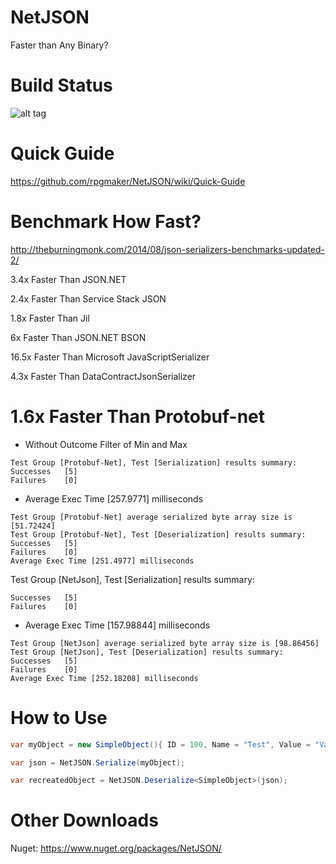 NetJSON
=======

Faster than Any Binary?

Build Status
============

![alt tag](https://ci.appveyor.com/api/projects/status/github/rpgmaker/netjson?svg=true)

Quick Guide
===========
https://github.com/rpgmaker/NetJSON/wiki/Quick-Guide

Benchmark How Fast?
===================

http://theburningmonk.com/2014/08/json-serializers-benchmarks-updated-2/

3.4x Faster Than JSON.NET

2.4x Faster Than Service Stack JSON

1.8x Faster Than Jil

6x Faster Than JSON.NET BSON

16.5x Faster Than Microsoft JavaScriptSerializer

4.3x Faster Than DataContractJsonSerializer

1.6x Faster Than Protobuf-net
======================================================

- Without Outcome Filter of Min and Max
```
Test Group [Protobuf-Net], Test [Serialization] results summary:
Successes   [5]
Failures    [0]
```
- Average Exec Time [257.9771] milliseconds
```
Test Group [Protobuf-Net] average serialized byte array size is [51.72424]
Test Group [Protobuf-Net], Test [Deserialization] results summary:
Successes   [5]
Failures    [0]
Average Exec Time [251.4977] milliseconds
```


Test Group [NetJson], Test [Serialization] results summary:
```
Successes   [5]
Failures    [0]
```
- Average Exec Time [157.98844] milliseconds
```
Test Group [NetJson] average serialized byte array size is [98.86456]
Test Group [NetJson], Test [Deserialization] results summary:
Successes   [5]
Failures    [0]
Average Exec Time [252.18208] milliseconds
```

How to Use
==========

```csharp
var myObject = new SimpleObject(){ ID = 100, Name = "Test", Value = "Value" };

var json = NetJSON.Serialize(myObject);

var recreatedObject = NetJSON.Deserialize<SimpleObject>(json);
```

Other Downloads
===============

Nuget: https://www.nuget.org/packages/NetJSON/
